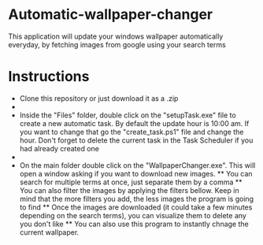 # Automatic-wallpaper-changer
This application will update your windows wallpaper automatically everyday, by fetching images from google using your search terms

# Instructions

* Clone this repository or just download it as a .zip
* 
* Inside the "Files" folder, double click on the "setupTask.exe" file to create a new automatic task. By default the update hour is 10:00 am. If you want to change that go the "create_task.ps1" file and change the hour. Don't forget to delete the current task in the Task Scheduler if you had already created one
* 
* On the main folder double click on the "WallpaperChanger.exe". This will open a window asking if you want to download new images. 
** You can search for multiple terms at once, just separate them by a comma
** You can also filter the images by applying the filters bellow. Keep in mind that the more filters you add, the less images the program is going to find
** Once the images are downloaded (it could take a few minutes depending on the search terms), you can visualize them to delete any you don't like
** You can also use this program to instantly chnage the current wallpaper.
  
